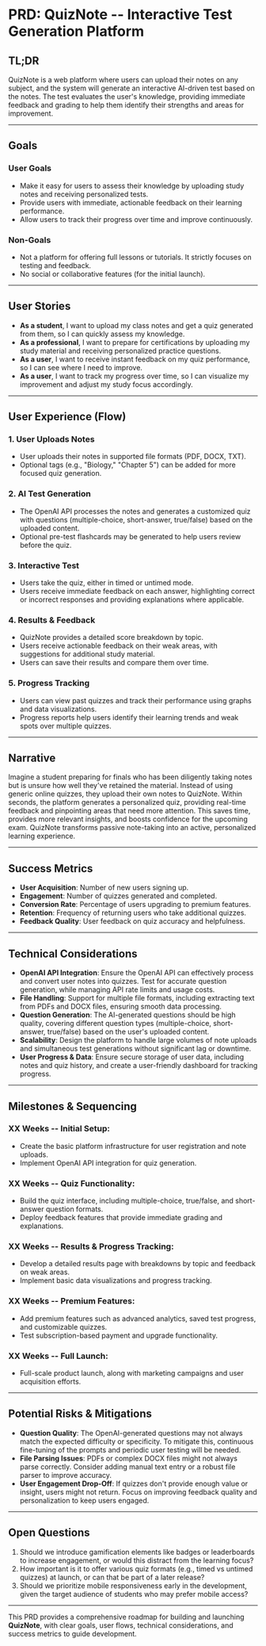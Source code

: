 **PRD: QuizNote -- Interactive Test Generation Platform**
========================================================

**TL;DR**
---------

QuizNote is a web platform where users can upload their notes on any subject, and the system will generate an interactive AI-driven test based on the notes. The test evaluates the user's knowledge, providing immediate feedback and grading to help them identify their strengths and areas for improvement.

* * * * *

**Goals**
---------

### **User Goals**

-   Make it easy for users to assess their knowledge by uploading study notes and receiving personalized tests.
-   Provide users with immediate, actionable feedback on their learning performance.
-   Allow users to track their progress over time and improve continuously.

### **Non-Goals**

-   Not a platform for offering full lessons or tutorials. It strictly focuses on testing and feedback.
-   No social or collaborative features (for the initial launch).

* * * * *

**User Stories**
----------------

-   **As a student**, I want to upload my class notes and get a quiz generated from them, so I can quickly assess my knowledge.
-   **As a professional**, I want to prepare for certifications by uploading my study material and receiving personalized practice questions.
-   **As a user**, I want to receive instant feedback on my quiz performance, so I can see where I need to improve.
-   **As a user**, I want to track my progress over time, so I can visualize my improvement and adjust my study focus accordingly.

* * * * *

**User Experience (Flow)**
--------------------------

### 1\. **User Uploads Notes**

-   User uploads their notes in supported file formats (PDF, DOCX, TXT).
-   Optional tags (e.g., "Biology," "Chapter 5") can be added for more focused quiz generation.

### 2\. **AI Test Generation**

-   The OpenAI API processes the notes and generates a customized quiz with questions (multiple-choice, short-answer, true/false) based on the uploaded content.
-   Optional pre-test flashcards may be generated to help users review before the quiz.

### 3\. **Interactive Test**

-   Users take the quiz, either in timed or untimed mode.
-   Users receive immediate feedback on each answer, highlighting correct or incorrect responses and providing explanations where applicable.

### 4\. **Results & Feedback**

-   QuizNote provides a detailed score breakdown by topic.
-   Users receive actionable feedback on their weak areas, with suggestions for additional study material.
-   Users can save their results and compare them over time.

### 5\. **Progress Tracking**

-   Users can view past quizzes and track their performance using graphs and data visualizations.
-   Progress reports help users identify their learning trends and weak spots over multiple quizzes.

* * * * *

**Narrative**
-------------

Imagine a student preparing for finals who has been diligently taking notes but is unsure how well they've retained the material. Instead of using generic online quizzes, they upload their own notes to QuizNote. Within seconds, the platform generates a personalized quiz, providing real-time feedback and pinpointing areas that need more attention. This saves time, provides more relevant insights, and boosts confidence for the upcoming exam. QuizNote transforms passive note-taking into an active, personalized learning experience.

* * * * *

**Success Metrics**
-------------------

-   **User Acquisition**: Number of new users signing up.
-   **Engagement**: Number of quizzes generated and completed.
-   **Conversion Rate**: Percentage of users upgrading to premium features.
-   **Retention**: Frequency of returning users who take additional quizzes.
-   **Feedback Quality**: User feedback on quiz accuracy and helpfulness.

* * * * *

**Technical Considerations**
----------------------------

-   **OpenAI API Integration**: Ensure the OpenAI API can effectively process and convert user notes into quizzes. Test for accurate question generation, while managing API rate limits and usage costs.
-   **File Handling**: Support for multiple file formats, including extracting text from PDFs and DOCX files, ensuring smooth data processing.
-   **Question Generation**: The AI-generated questions should be high quality, covering different question types (multiple-choice, short-answer, true/false) based on the user's uploaded content.
-   **Scalability**: Design the platform to handle large volumes of note uploads and simultaneous test generations without significant lag or downtime.
-   **User Progress & Data**: Ensure secure storage of user data, including notes and quiz history, and create a user-friendly dashboard for tracking progress.

* * * * *

**Milestones & Sequencing**
---------------------------

### **XX Weeks** -- Initial Setup:

-   Create the basic platform infrastructure for user registration and note uploads.
-   Implement OpenAI API integration for quiz generation.

### **XX Weeks** -- Quiz Functionality:

-   Build the quiz interface, including multiple-choice, true/false, and short-answer question formats.
-   Deploy feedback features that provide immediate grading and explanations.

### **XX Weeks** -- Results & Progress Tracking:

-   Develop a detailed results page with breakdowns by topic and feedback on weak areas.
-   Implement basic data visualizations and progress tracking.

### **XX Weeks** -- Premium Features:

-   Add premium features such as advanced analytics, saved test progress, and customizable quizzes.
-   Test subscription-based payment and upgrade functionality.

### **XX Weeks** -- Full Launch:

-   Full-scale product launch, along with marketing campaigns and user acquisition efforts.

* * * * *

**Potential Risks & Mitigations**
---------------------------------

-   **Question Quality**: The OpenAI-generated questions may not always match the expected difficulty or specificity. To mitigate this, continuous fine-tuning of the prompts and periodic user testing will be needed.
-   **File Parsing Issues**: PDFs or complex DOCX files might not always parse correctly. Consider adding manual text entry or a robust file parser to improve accuracy.
-   **User Engagement Drop-Off**: If quizzes don't provide enough value or insight, users might not return. Focus on improving feedback quality and personalization to keep users engaged.

* * * * *

**Open Questions**
------------------

1.  Should we introduce gamification elements like badges or leaderboards to increase engagement, or would this distract from the learning focus?
2.  How important is it to offer various quiz formats (e.g., timed vs untimed quizzes) at launch, or can that be part of a later release?
3.  Should we prioritize mobile responsiveness early in the development, given the target audience of students who may prefer mobile access?

* * * * *

This PRD provides a comprehensive roadmap for building and launching **QuizNote**, with clear goals, user flows, technical considerations, and success metrics to guide development.